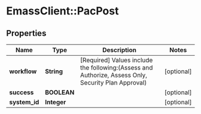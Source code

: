 # EmassClient::PacPost

## Properties
Name | Type | Description | Notes
------------ | ------------- | ------------- | -------------
**workflow** | **String** | [Required] Values include the following:(Assess and Authorize, Assess Only, Security Plan Approval) | [optional] 
**success** | **BOOLEAN** |  | [optional] 
**system_id** | **Integer** |  | [optional] 


